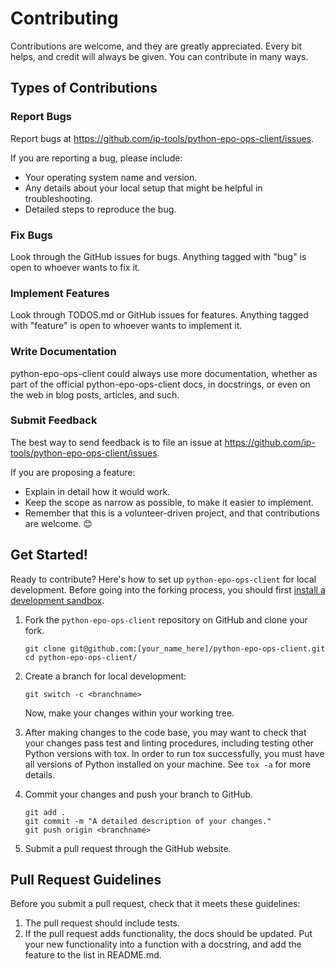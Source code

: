# Contributing

Contributions are welcome, and they are greatly appreciated. Every bit
helps, and credit will always be given. You can contribute in many ways.

## Types of Contributions

### Report Bugs

Report bugs at <https://github.com/ip-tools/python-epo-ops-client/issues>.

If you are reporting a bug, please include:

- Your operating system name and version.
- Any details about your local setup that might be helpful in troubleshooting.
- Detailed steps to reproduce the bug.

### Fix Bugs

Look through the GitHub issues for bugs. Anything tagged with "bug" is open to
whoever wants to fix it.

### Implement Features

Look through TODOS.md or GitHub issues for features. Anything tagged with
"feature" is open to whoever wants to implement it.

### Write Documentation

python-epo-ops-client could always use more documentation, whether as part of
the official python-epo-ops-client docs, in docstrings, or even on the web in
blog posts, articles, and such.

### Submit Feedback

The best way to send feedback is to file an issue at
https://github.com/ip-tools/python-epo-ops-client/issues.

If you are proposing a feature:

- Explain in detail how it would work.
- Keep the scope as narrow as possible, to make it easier to implement.
- Remember that this is a volunteer-driven project, and that contributions are
  welcome. 😊

## Get Started!

Ready to contribute? Here's how to set up `python-epo-ops-client` for local
development. Before going into the forking process, you should first [install
a development sandbox](sandbox.md).

1.  Fork the `python-epo-ops-client` repository on GitHub and clone your fork.
    ```shell
    git clone git@github.com:[your_name_here]/python-epo-ops-client.git
    cd python-epo-ops-client/
    ```

4.  Create a branch for local development:
    ```shell
    git switch -c <branchname>
    ```
    Now, make your changes within your working tree.

5.  After making changes to the code base, you may want to check that your
    changes pass test and linting procedures, including testing other Python
    versions with tox. In order to run tox successfully, you must have all versions
    of Python installed on your machine. See `tox -a` for more details.

6.  Commit your changes and push your branch to GitHub.

    ```shell
    git add .
    git commit -m "A detailed description of your changes."
    git push origin <branchname>
    ```

7.  Submit a pull request through the GitHub website.

## Pull Request Guidelines

Before you submit a pull request, check that it meets these guidelines:

1.  The pull request should include tests.
2.  If the pull request adds functionality, the docs should be updated. Put your
    new functionality into a function with a docstring, and add the feature to
    the list in README.md.
